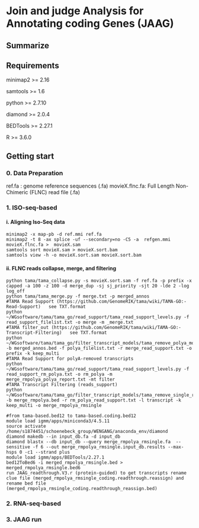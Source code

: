 # Join and judge Analysis for Annotating coding Genes (JAAG)
## Summarize
## Requirements
minimap2 >= 2.16

samtools >= 1.6

python >= 2.7.10

diamond >= 2.0.4

BEDTools >= 2.27.1

R >= 3.6.0
## Getting start
### 0. Data Preparation
ref.fa : genome reference sequences (.fa)
movieX.flnc.fa: Full Length Non-Chimeric (FLNC) read file (.fa)

### 1. ISO-seq-based
#### i. Aligning Iso-Seq data
```
minimap2 -x map-pb -d ref.mmi ref.fa
minimap2 -t 8 -ax splice -uf --secondary=no -C5 -a  refgen.mmi movieX.flnc.fa >  movieX.sam
samtools sort movieX.sam > movieX.sort.bam
samtools view -h -o movieX.sort.sam movieX.sort.bam
```
#### ii. FLNC reads collapse, merge, and filtering
```
python tama/tama_collapse.py -s movieX.sort.sam -f ref.fa -p prefix -x capped -a 100 -z 100 -d merge_dup -sj sj_priority -sjt 20 -lde 2 -log log_off
python tama/tama_merge.py -f merge.txt -p merged_annos
#TAMA Read Support (https://github.com/GenomeRIK/tama/wiki/TAMA-GO:-Read-Support)   see TXT.format
python ~/WGsoftware/tama/tama_go/read_support/tama_read_support_levels.py -f read_support_filelist.txt -o merge -m _merge.txt
#TAMA filter_out (https://github.com/GenomeRIK/tama/wiki/TAMA-GO:-Transcript-Filtering)   see TXT.format
python ~/WGsoftware/tama/tama_go/filter_transcript_models/tama_remove_polya_models_levels.py -b merged_annos.bed -f polya_filelist.txt -r merge_read_support.txt -o prefix -k keep_multi
#TAMA Read Support for polyA-removed transcripts
python ~/WGsoftware/tama/tama_go/read_support/tama_read_support_levels.py -f read_support_rm_polya.txt -o rm_polya -m merge_rmpolya_polya_report.txt -mt filter
#TAMA Transcript Filtering (reads_support)
python ~/WGsoftware/tama/tama_go/filter_transcript_models/tama_remove_single_read_models_levels.py -b merge_rmpolya.bed -r rm_polya_read_support.txt -l transcript -k keep_multi -o merge_rmpolya_rmsingle

#from tama-based.bed12 to tama-based.coding.bed12
module load igmm/apps/miniconda3/4.5.11
source activate /home/s1874451/schoenebeck_group/WENGANG/anaconda_env/diamond
diamond makedb --in input_db.fa -d input_db
diamond blastx --db input_db --query merge_rmpolya_rmsingle.fa  --sensitive -f 6 --out merge_rmpolya_rmsingle.input_db.results --max-hsps 0 -c1 --strand plus
module load igmm/apps/BEDTools/2.27.1
bed12ToBed6 -i merged_rmpolya_rmsingle.bed > merged_rmpolya_rmsingle.bed6
run JAAG_readthrough.V3.r (protein-guided) to get transcripts rename clue file (merged_rmpolya_rmsingle_coding.readthrough.reassign) and rename bed file (merged_rmpolya_rmsingle_coding.readthrough_reassign.bed)
```


### 2. RNA-seq-based
### 3. JAAG run
